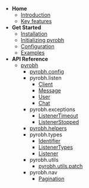 <!-- docs/_sidebar.md -->

- **Home**
    - [Introduction](/#pyrobh)
    - [Key features](/#key-features)
- **Get Started**
    - [Installation](/get-started/installation.md)
    - [Initializing pyrobh](/get-started/initialization.md)
    - [Configuration](/get-started/configuration.md)
    - [Examples](/get-started/examples.md)
- **API Reference**
    - [pyrobh](/pyrobh/index)
        - [pyrobh.config](/pyrobh/config/index)
        - pyrobh.listen
            - [Client](/pyrobh/listen/client)
            - [Message](/pyrobh/listen/message)
            - [User](/pyrobh/listen/user)
            - [Chat](/pyrobh/listen/chat)
        - pyrobh.exceptions
            - [ListenerTimeout](/pyrobh/exceptions/listener-timeout)
            - [ListenerStopped](/pyrobh/exceptions/listener-stopped)
        - [pyrobh.helpers](/pyrobh/helpers/index)
        - pyrobh.types
            - [Identifier](/pyrobh/types/identifier)
            - [ListenerTypes](/pyrobh/types/listener-types)
            - [Listener](/pyrobh/types/listener)
        - pyrobh.utils
            - [pyrobh.utils.patch](/pyrobh/utils/patch)
        - pyrobh.nav
            - [Pagination](/pyrobh/nav/pagination)